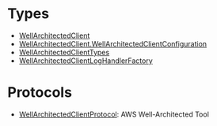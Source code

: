 # Types

  - [WellArchitectedClient](/aws-sdk-swift/reference/0.x/AWSWellArchitected/WellArchitectedClient)
  - [WellArchitectedClient.WellArchitectedClientConfiguration](/aws-sdk-swift/reference/0.x/AWSWellArchitected/WellArchitectedClient_WellArchitectedClientConfiguration)
  - [WellArchitectedClientTypes](/aws-sdk-swift/reference/0.x/AWSWellArchitected/WellArchitectedClientTypes)
  - [WellArchitectedClientLogHandlerFactory](/aws-sdk-swift/reference/0.x/AWSWellArchitected/WellArchitectedClientLogHandlerFactory)

# Protocols

  - [WellArchitectedClientProtocol](/aws-sdk-swift/reference/0.x/AWSWellArchitected/WellArchitectedClientProtocol):
    <fullname>AWS Well-Architected Tool</fullname>
